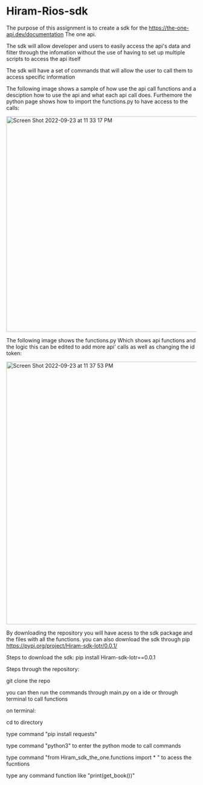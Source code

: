 # Hiram-Rios-sdk

The purpose of this assignment is to create a sdk for the https://the-one-api.dev/documentation The one api.

The sdk will allow developer and users to easily access the api's data and filter through the infomation without the use of having to set up multiple scripts to access the api itself 

The sdk will have a set of commands that will allow the user to call them to access specific information 

The following image shows a sample of how use the api call functions and a desciption how to use the api and what each api call does. Furthemore the python page shows how to import the functions.py to have access to the calls:

<img width="571" alt="Screen Shot 2022-09-23 at 11 33 17 PM" src="https://user-images.githubusercontent.com/30737409/192119637-bf1b72fe-5d9f-4250-91c7-ead6773e39f6.png">

The following image shows the functions.py Which shows api functions and the logic this can be edited to add more api' calls as well as changing the id token: 

<img width="696" alt="Screen Shot 2022-09-23 at 11 37 53 PM" src="https://user-images.githubusercontent.com/30737409/192119719-090d2fb0-0501-4e0c-9451-11009ebf4c7e.png">

By downloading the repository you will have acess to the sdk package and the files with all the functions. you can also download the sdk through pip https://pypi.org/project/Hiram-sdk-lotr/0.0.1/


Steps to download the sdk: 
pip install Hiram-sdk-lotr==0.0.1

Steps through the repository:

git clone the repo 

you can then run the commands through main.py on a ide or through terminal to call functions 

on terminal:

cd to directory 

type command "pip install requests"

type command "python3" to enter the python mode to call commands

type command "from Hiram_sdk_the_one.functions import * " to acess the fucntions

type any command function like "print(get_book())"
